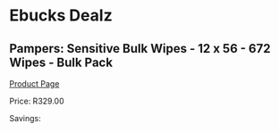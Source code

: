 
# Ebucks Dealz
## Pampers: Sensitive Bulk Wipes - 12 x 56 - 672 Wipes - Bulk Pack
[Product Page](https://www.ebucks.com/web/shop/productSelected.do?prodId=1089355945&catId=1186088243)

Price: R329.00

Savings: 


	